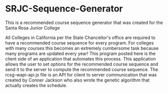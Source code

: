 # SRJC-Sequence-Generator
This is a recommended course sequence generator that was created for the Santa Rosa Junior College

All Colleges in California per the State Chancellor's office are required to have a recommended course sequence for every program. For colleges with many courses this becomes an extremely cumbersome task because many programs are updated every year! This program posted here is the client side of an application that automates this process. This application allows the user to set options for the recommended course sequence and send it to the server to compute the recommended course sequence. The rcsg-wapi-api.js file is an API for client to server communication that was created by Conner Jackson who also wrote the genetic algorithm that actually creates the schedule.

